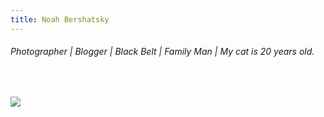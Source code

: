 ```yaml
---
title: Noah Bershatsky
---
```


###### Photographer | Blogger | Black Belt | Family Man | My cat is 20 years old.

<div>&nbsp;</div>

![](https://res.cloudinary.com/noahbershatsky/image/upload/c_scale,q_auto:best,w_1200/v1581568748/4E3961EC-354E-4CFF-B6CB-0DDAB48E6D40_ulrdyl.jpg)
